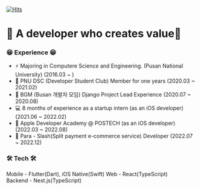 
[![Hits](https://hits.seeyoufarm.com/api/count/incr/badge.svg?url=https%3A%2F%2Fgithub.com%2FyeongwooCho&count_bg=%23289CDD&title_bg=%23555555&icon=&icon_color=%232B2A2A&title=hits&edge_flat=false)](https://hits.seeyoufarm.com)


# 📱 A developer who creates value📱

### 😁 Experience 😁
- ⚡ Majoring in Computere Science and Engineering. (Pusan National University) (2016.03 ~ )
- 👯 PNU DSC (Developer Student Club) Member for one years (2020.03 ~ 2021.02)
- 🔭 BGM (Busan 개발자 모임) Django Project Lead Experience (2020.07 ~ 2020.08)
- 💻 8 months of experience as a startup intern (as an iOS developer) (2021.06 ~ 2022.02)
- 🍎 Apple Developer Academy @ POSTECH (as an iOS developer) (2022.03 ~ 2022.08)
- 🐤 Para - Slash(Split payment e-commerce service) Developer (2022.07 ~ 2022.12)


### 🛠 Tech 🛠
Mobile - Flutter(Dart), iOS Native(Swift)
Web - React(TypeScript)<br>
Backend - Nest.js(TypeScript)<br>


<!-- ![yeongwoo's github stats](https://github-readme-stats.vercel.app/api?username=yeongwooCho&show_icons=true) -->

